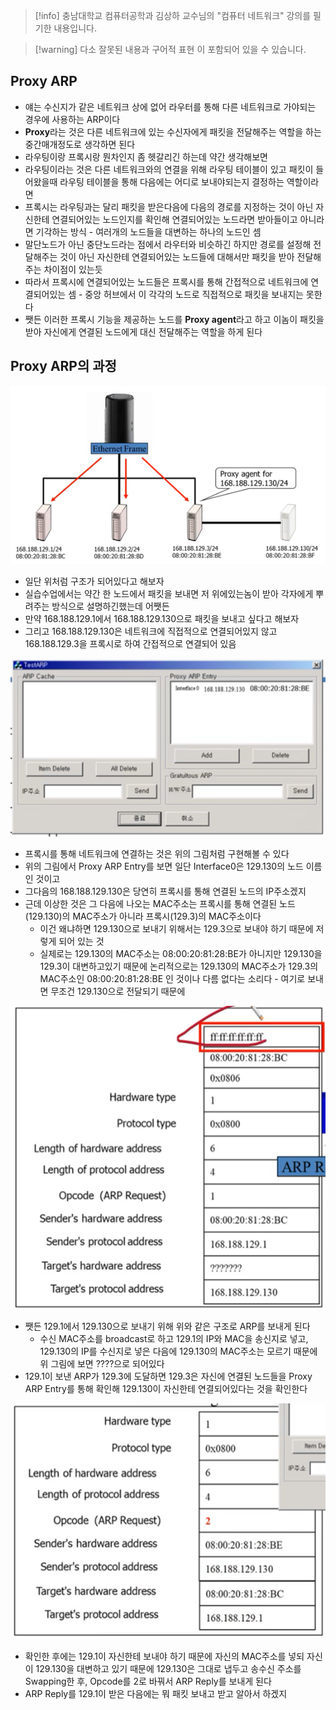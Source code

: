 > [!info] 충남대학교 컴퓨터공학과 김상하 교수님의 "컴퓨터 네트워크" 강의를 필기한 내용입니다.

> [!warning] 다소 잘못된 내용과 구어적 표현 이 포함되어 있을 수 있습니다.

## Proxy ARP

- 얘는 수신지가 같은 네트워크 상에 없어 라우터를 통해 다른 네트워크로 가야되는 경우에 사용하는 ARP이다
- **Proxy**라는 것은 다른 네트워크에 있는 수신자에게 패킷을 전달해주는 역할을 하는 중간매개정도로 생각하면 된다
- 라우팅이랑 프록시랑 뭔차인지 좀 헷갈리긴 하는데 약간 생각해보면
- 라우팅이라는 것은 다른 네트워크와의 연결을 위해 라우팅 테이블이 있고 패킷이 들어왔을때 라우팅 테이블을 통해 다음에는 어디로 보내야되는지 결정하는 역할이라면
- 프록시는 라우팅과는 달리 패킷을 받은다음에 다음의 경로를 지정하는 것이 아닌 자신한테 연결되어있는 노드인지를 확인해 연결되어있는 노드라면 받아들이고 아니라면 기각하는 방식 - 여러개의 노드들을 대변하는 하나의 노드인 셈
- 말단노드가 아닌 중단노드라는 점에서 라우터와 비슷하긴 하지만 경로를 설정해 전달해주는 것이 아닌 자신한테 연결되어있는 노드들에 대해서만 패킷을 받아 전달해주는 차이점이 있는듯
- 따라서 프록시에 연결되어있는 노드들은 프록시를 통해 간접적으로 네트워크에 연결되어있는 셈 - 중앙 허브에서 이 각각의 노드로 직접적으로 패킷을 보내지는 못한다
- 쨋든 이러한 프록시 기능을 제공하는 노드를 **Proxy agent**라고 하고 이놈이 패킷을 받아 자신에게 연결된 노드에게 대신 전달해주는 역할을 하게 된다

## Proxy ARP의 과정

![%E1%84%89%E1%85%B5%E1%86%AF%E1%84%89%E1%85%B3%E1%86%B803%20-%20Proxy%20ARP%208703ad94bd8a4c90acb6f5eef4ef03e7/image1.png](comnet.fall.2021.cse.cnu.ac.kr/images/prac02_8703ad94bd8a4c90acb6f5eef4ef03e7/image1.png)

- 일단 위처럼 구조가 되어있다고 해보자
- 실습수업에서는 약간 한 노드에서 패킷을 보내면 저 위에있는놈이 받아 각자에게 뿌려주는 방식으로 설명하긴했는데 어쨋든
- 만약 168.188.129.1에서 168.188.129.130으로 패킷을 보내고 싶다고 해보자
- 그리고 168.188.129.130은 네트워크에 직접적으로 연결되어있지 않고 168.188.129.3을 프록시로 하여 간접적으로 연결되어 있음

![%E1%84%89%E1%85%B5%E1%86%AF%E1%84%89%E1%85%B3%E1%86%B803%20-%20Proxy%20ARP%208703ad94bd8a4c90acb6f5eef4ef03e7/image2.png](comnet.fall.2021.cse.cnu.ac.kr/images/prac02_8703ad94bd8a4c90acb6f5eef4ef03e7/image2.png)

- 프록시를 통해 네트워크에 연결하는 것은 위의 그림처럼 구현해볼 수 있다
- 위의 그림에서 Proxy ARP Entry를 보면 일단 Interface0은 129.130의 노드 이름인 것이고
- 그다음의 168.188.129.130은 당연히 프록시를 통해 연결된 노드의 IP주소겠지
- 근데 이상한 것은 그 다음에 나오는 MAC주소는 프록시를 통해 연결된 노드(129.130)의 MAC주소가 아니라 프록시(129.3)의 MAC주소이다
	- 이건 왜냐하면 129.130으로 보내기 위해서는 129.3으로 보내야 하기 때문에 저렇게 되어 있는 것
	- 실제로는 129.130의 MAC주소는 08:00:20:81:28:BE가 아니지만 129.130을 129.3이 대변하고있기 때문에 논리적으로는 129.130의 MAC주소가 129.3의 MAC주소인 08:00:20:81:28:BE 인 것이나 다름 없다는 소리다 - 여기로 보내면 무조건 129.130으로 전달되기 때문에

![%E1%84%89%E1%85%B5%E1%86%AF%E1%84%89%E1%85%B3%E1%86%B803%20-%20Proxy%20ARP%208703ad94bd8a4c90acb6f5eef4ef03e7/image3.png](comnet.fall.2021.cse.cnu.ac.kr/images/prac02_8703ad94bd8a4c90acb6f5eef4ef03e7/image3.png)

- 쨋든 129.1에서 129.130으로 보내기 위해 위와 같은 구조로 ARP를 보내게 된다
	- 수신 MAC주소를 broadcast로 하고 129.1의 IP와 MAC을 송신지로 넣고, 129.130의 IP를 수신지로 넣은 다음에 129.130의 MAC주소는 모르기 때문에 위 그림에 보면 ????으로 되어있다
- 129.1이 보낸 ARP가 129.3에 도달하면 129.3은 자신에 연결된 노드들을 Proxy ARP Entry를 통해 확인해 129.130이 자신한테 연결되어있다는 것을 확인한다

![%E1%84%89%E1%85%B5%E1%86%AF%E1%84%89%E1%85%B3%E1%86%B803%20-%20Proxy%20ARP%208703ad94bd8a4c90acb6f5eef4ef03e7/image4.png](comnet.fall.2021.cse.cnu.ac.kr/images/prac02_8703ad94bd8a4c90acb6f5eef4ef03e7/image4.png)

- 확인한 후에는 129.1이 자신한테 보내야 하기 때문에 자신의 MAC주소를 넣되 자신이 129.130을 대변하고 있기 때문에 129.130은 그대로 냅두고 송수신 주소를 Swapping한 후, Opcode를 2로 바꿔서 ARP Reply를 보내게 된다
- ARP Reply를 129.1이 받은 다음에는 뭐 패킷 보내고 받고 알아서 하겠지